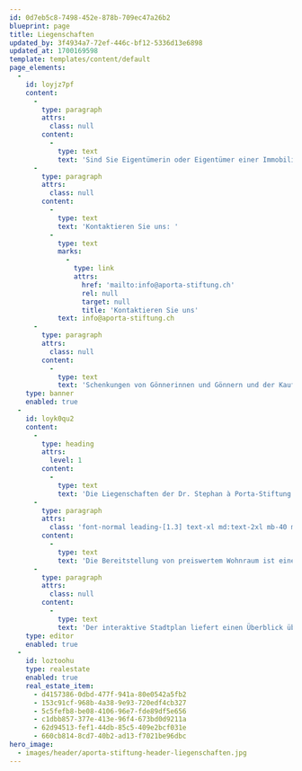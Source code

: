 ```yaml
---
id: 0d7eb5c8-7498-452e-878b-709ec47a26b2
blueprint: page
title: Liegenschaften
updated_by: 3f4934a7-72ef-446c-bf12-5336d13e6898
updated_at: 1700169598
template: templates/content/default
page_elements:
  -
    id: loyjz7pf
    content:
      -
        type: paragraph
        attrs:
          class: null
        content:
          -
            type: text
            text: 'Sind Sie Eigentümerin oder Eigentümer einer Immobilie? Möchten Sie Ihr Haus der Spekulation entziehen und einem guten Zweck zuführen?'
      -
        type: paragraph
        attrs:
          class: null
        content:
          -
            type: text
            text: 'Kontaktieren Sie uns: '
          -
            type: text
            marks:
              -
                type: link
                attrs:
                  href: 'mailto:info@aporta-stiftung.ch'
                  rel: null
                  target: null
                  title: 'Kontaktieren Sie uns'
            text: info@aporta-stiftung.ch
      -
        type: paragraph
        attrs:
          class: null
        content:
          -
            type: text
            text: 'Schenkungen von Gönnerinnen und Gönnern und der Kauf von Immobilien zu fairen Preisen ermöglichen es der Dr. Stephan à Porta Stiftung, nachhaltig zu wachsen. So können weitere Menschen von preiswertem Wohnraum profitieren und Zuwendungen ausgerichtet werden.'
    type: banner
    enabled: true
  -
    id: loyk0qu2
    content:
      -
        type: heading
        attrs:
          level: 1
        content:
          -
            type: text
            text: 'Die Liegenschaften der Dr. Stephan à Porta-Stiftung in der Stadt Zürich'
      -
        type: paragraph
        attrs:
          class: 'font-normal leading-[1.3] text-xl md:text-2xl mb-40 md:mb-60'
        content:
          -
            type: text
            text: 'Die Bereitstellung von preiswertem Wohnraum ist eines der Ziele, welches die Dr. Stephan à Porta-Stiftung seit ihrer Gründung konsequent verfolgt. Die Immobilien befinden sich in der Stadt Zürich, in den Stadtkreisen 4, 5, 6, 7, 8 und 10 (Wipkingen).'
      -
        type: paragraph
        attrs:
          class: null
        content:
          -
            type: text
            text: 'Der interaktive Stadtplan liefert einen Überblick über unsere Liegenschaften. Die markierten Bereiche können angeklickt werden. Details zu den Standorten und mehr Informationen zu den einzelnen Wohnungen erfahren Sie, wenn wir Ihnen eine Wohnung anbieten können.'
    type: editor
    enabled: true
  -
    id: loztoohu
    type: realestate
    enabled: true
    real_estate_item:
      - d4157386-0dbd-477f-941a-80e0542a5fb2
      - 153c91cf-968b-4a38-9e93-720edf4cb327
      - 5c5fefb8-be08-4106-96e7-fde89df5e656
      - c1dbb857-377e-413e-96f4-673bd0d9211a
      - 62d94513-fef1-44db-85c5-409e2bcf031e
      - 660cb814-8cd7-40b2-ad13-f7021be96dbc
hero_image:
  - images/header/aporta-stiftung-header-liegenschaften.jpg
---
```

